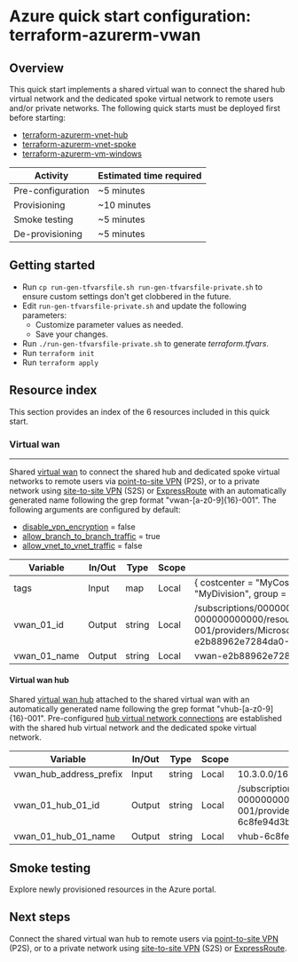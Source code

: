 # Azure quick start configuration: terraform-azurerm-vwan  

## Overview

This quick start implements a shared virtual wan to connect the shared hub virtual network and the dedicated spoke virtual network to remote users and/or private networks. The following quick starts must be deployed first before starting:

* [terraform-azurerm-vnet-hub](../terraform-azurerm-vnet-hub)
* [terraform-azurerm-vnet-spoke](../terraform-azurerm-vnet-spoke)
* [terraform-azurerm-vm-windows](../terraform-azurerm-vm-windows)

Activity | Estimated time required
--- | ---
Pre-configuration | ~5 minutes
Provisioning | ~10 minutes
Smoke testing | ~5 minutes
De-provisioning | ~5 minutes

## Getting started

* Run `cp run-gen-tfvarsfile.sh run-gen-tfvarsfile-private.sh` to ensure custom settings don't get clobbered in the future.
* Edit `run-gen-tfvarsfile-private.sh` and update the following parameters:  
  * Customize parameter values as needed.
  * Save your changes.
* Run `./run-gen-tfvarsfile-private.sh` to generate *terraform.tfvars*.  
* Run `terraform init`
* Run `terraform apply`

## Resource index

This section provides an index of the 6 resources included in this quick start.

### Virtual wan

---

Shared [virtual wan](https://docs.microsoft.com/en-us/azure/virtual-wan/virtual-wan-about) to connect the shared hub and dedicated spoke virtual networks to remote users via [point-to-site VPN](https://docs.microsoft.com/en-us/azure/virtual-wan/virtual-wan-about) (P2S), or to a private network using [site-to-site VPN](https://docs.microsoft.com/en-us/azure/virtual-wan/virtual-wan-site-to-site-portal) (S2S) or [ExpressRoute](https://docs.microsoft.com/en-us/azure/virtual-wan/virtual-wan-expressroute-portal) with an automatically generated name following the grep format "vwan-\[a-z0-9\]\{16\}-001". The following arguments are configured by default:

* [disable_vpn_encryption](https://www.terraform.io/docs/providers/azurerm/r/virtual_wan.html#disable_vpn_encryption) = false
* [allow_branch_to_branch_traffic](https://www.terraform.io/docs/providers/azurerm/r/virtual_wan.html#allow_branch_to_branch_traffic) = true
* [allow_vnet_to_vnet_traffic](https://www.terraform.io/docs/providers/azurerm/r/virtual_wan.html#allow_vnet_to_vnet_traffic) = false

Variable | In/Out | Type | Scope | Sample
--- | --- | --- | --- | ---
tags | Input | map | Local | { costcenter = \"MyCostCenter\", division = \"MyDivision\", group = \"MyGroup\" }
vwan_01_id | Output | string | Local | /subscriptions/00000000-0000-0000-0000-000000000000/resourceGroups/rg-vdc-nonprod-001/providers/Microsoft.Network/virtualWans/vwan-e2b88962e7284da0-001
vwan_01_name | Output | string | Local | vwan-e2b88962e7284da0-001

#### Virtual wan hub

Shared [virtual wan hub](https://docs.microsoft.com/en-us/azure/virtual-wan/virtual-wan-about#resources) attached to the shared virtual wan with an automatically generated name following the grep format "vhub-\[a-z0-9\]\{16\}-001". Pre-configured [hub virtual network connections](https://docs.microsoft.com/en-us/azure/virtual-wan/virtual-wan-about#resources) are established with the shared hub virtual network and the dedicated spoke virtual network.

Variable | In/Out | Type | Scope | Sample
--- | --- | --- | --- | ---
vwan_hub_address_prefix | Input | string | Local | 10.3.0.0/16
vwan_01_hub_01_id | Output | string | Local | /subscriptions/00000000-0000-0000-0000-000000000000/resourceGroups/rg-vdc-nonprod-001/providers/Microsoft.Network/virtualHubs/vhub-6c8fe94d3b690bf9-001
vwan_01_hub_01_name | Output | string | Local | vhub-6c8fe94d3b690bf9-001

## Smoke testing

Explore newly provisioned resources in the Azure portal.

## Next steps

Connect the shared virtual wan hub to remote users via [point-to-site VPN](https://docs.microsoft.com/en-us/azure/virtual-wan/virtual-wan-about) (P2S), or to a private network using [site-to-site VPN](https://docs.microsoft.com/en-us/azure/virtual-wan/virtual-wan-site-to-site-portal) (S2S) or [ExpressRoute](https://docs.microsoft.com/en-us/azure/virtual-wan/virtual-wan-expressroute-portal).

